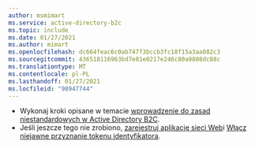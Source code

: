 ```yaml
---
author: msmimart
ms.service: active-directory-b2c
ms.topic: include
ms.date: 01/27/2021
ms.author: mimart
ms.openlocfilehash: dc664feac6c0ab747f3bccb3fc18f15a3aa882c3
ms.sourcegitcommit: 436518116963bd7e81e0217e246c80a9808dc88c
ms.translationtype: MT
ms.contentlocale: pl-PL
ms.lasthandoff: 01/27/2021
ms.locfileid: "98947744"
---
```

* Wykonaj kroki opisane w temacie [wprowadzenie do zasad niestandardowych w Active Directory B2C](../articles/active-directory-b2c/custom-policy-get-started.md).
* Jeśli jeszcze tego nie zrobiono, [zarejestruj aplikację sieci Web](../articles/active-directory-b2c/tutorial-register-applications.md)i [Włącz niejawne przyznanie tokenu identyfikatora](../articles/active-directory-b2c/tutorial-register-applications.md#enable-id-token-implicit-grant).

